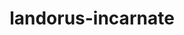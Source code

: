 ---
id: 645
title: landorus-incarnate
types: [ground,flying]
image: https://raw.githubusercontent.com/PokeAPI/sprites/master/sprites/pokemon/645.png
---